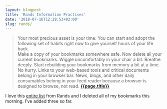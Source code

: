 ```yaml
---
layout: blogpost
title: 'Rands Information Practises'
date: '2018-07-16T12:28:53+02:00'
slug: rands/
---
```

>Your most precious asset is your time. You can start and adopt the following set of habits right now to give yourself hours of your life back.<br />
Make a copy of your bookmarks somewhere safe. Now delete all your current bookmarks. Wiggle uncomfortably in your chair a bit. Breathe deeply.
Start rebuilding your bookmarks from memory a bit at a time. No hurry. Links to your web-based tools and critical documents belong in your browser bar. News, blogs, and other daily consumables belong in your feed reader because a browser is designed to browse, not read.
**[{{page.title}}](http://randsinrepose.com/archives/rands-information-practices/)**

I love this [entire list](http://randsinrepose.com/archives/rands-information-practices/) from Rands and I deleted all of my bookmarks this morning. I've added three so far. 
